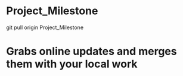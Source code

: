 # Project_Milestone

git pull origin Project_Milestone
# Grabs online updates and merges them with your local work

